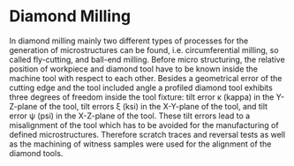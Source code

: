 # Diamond Milling

In diamond milling mainly two different types of processes for the generation of microstructures can be found, i.e. circumferential milling, so called fly-cutting, and ball-end milling. Before micro structuring, the relative position of workpiece and diamond tool have to be known inside the machine tool with respect to each other. Besides a geometrical error of the cutting edge and the tool included angle a profiled diamond tool exhibits three degrees of freedom inside the tool fixture: tilt error κ (kappa) in the Y-Z-plane of the tool, tilt errors ξ (ksi) in the X-Y-plane of the tool, and tilt error ψ (psi) in the X-Z-plane of the tool. These tilt errors lead to a misalignment of the tool which has to be avoided for the manufacturing of defined microstructures. Therefore scratch traces and reversal tests as well as the machining of witness samples were used for the alignment of the diamond tools.